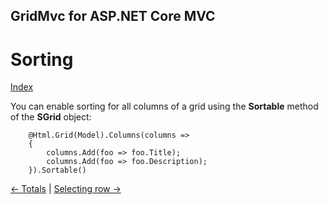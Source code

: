 ## GridMvc for ASP.NET Core MVC

# Sorting

[Index](Documentation.md)

You can enable sorting for all columns of a grid using the **Sortable** method of the **SGrid** object:
```razor
    @Html.Grid(Model).Columns(columns =>
    {
        columns.Add(foo => foo.Title);
        columns.Add(foo => foo.Description);
    }).Sortable()
```

[<- Totals](Totals.md) | [Selecting row ->](Selecting_row.md)